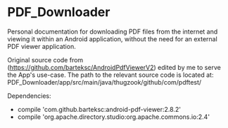 # PDF_Downloader
Personal documentation for downloading PDF files from the internet and viewing it within an Android application, without the need for an external PDF viewer application.

Original source code from (https://github.com/barteksc/AndroidPdfViewerV2) edited by me to serve the App's use-case.
The path to the relevant source code is located at: PDF_Downloader/app/src/main/java/thugzook/github/com/pdftest/

Dependencies:
  * compile 'com.github.barteksc:android-pdf-viewer:2.8.2'
  * compile 'org.apache.directory.studio:org.apache.commons.io:2.4'
